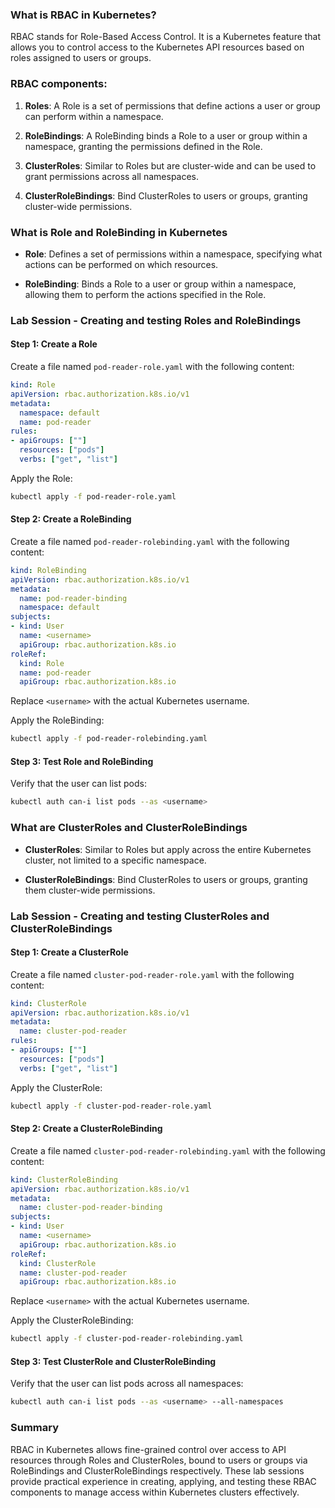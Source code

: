 ### What is RBAC in Kubernetes?

RBAC stands for Role-Based Access Control. It is a Kubernetes feature that allows you to control access to the Kubernetes API resources based on roles assigned to users or groups.

### RBAC components:

1. **Roles**: A Role is a set of permissions that define actions a user or group can perform within a namespace.

2. **RoleBindings**: A RoleBinding binds a Role to a user or group within a namespace, granting the permissions defined in the Role.

3. **ClusterRoles**: Similar to Roles but are cluster-wide and can be used to grant permissions across all namespaces.

4. **ClusterRoleBindings**: Bind ClusterRoles to users or groups, granting cluster-wide permissions.

### What is Role and RoleBinding in Kubernetes

- **Role**: Defines a set of permissions within a namespace, specifying what actions can be performed on which resources.

- **RoleBinding**: Binds a Role to a user or group within a namespace, allowing them to perform the actions specified in the Role.

### Lab Session - Creating and testing Roles and RoleBindings

#### Step 1: Create a Role

Create a file named `pod-reader-role.yaml` with the following content:

```yaml
kind: Role
apiVersion: rbac.authorization.k8s.io/v1
metadata:
  namespace: default
  name: pod-reader
rules:
- apiGroups: [""]
  resources: ["pods"]
  verbs: ["get", "list"]
```

Apply the Role:

```bash
kubectl apply -f pod-reader-role.yaml
```

#### Step 2: Create a RoleBinding

Create a file named `pod-reader-rolebinding.yaml` with the following content:

```yaml
kind: RoleBinding
apiVersion: rbac.authorization.k8s.io/v1
metadata:
  name: pod-reader-binding
  namespace: default
subjects:
- kind: User
  name: <username>
  apiGroup: rbac.authorization.k8s.io
roleRef:
  kind: Role
  name: pod-reader
  apiGroup: rbac.authorization.k8s.io
```

Replace `<username>` with the actual Kubernetes username.

Apply the RoleBinding:

```bash
kubectl apply -f pod-reader-rolebinding.yaml
```

#### Step 3: Test Role and RoleBinding

Verify that the user can list pods:

```bash
kubectl auth can-i list pods --as <username>
```

### What are ClusterRoles and ClusterRoleBindings

- **ClusterRoles**: Similar to Roles but apply across the entire Kubernetes cluster, not limited to a specific namespace.

- **ClusterRoleBindings**: Bind ClusterRoles to users or groups, granting them cluster-wide permissions.

### Lab Session - Creating and testing ClusterRoles and ClusterRoleBindings

#### Step 1: Create a ClusterRole

Create a file named `cluster-pod-reader-role.yaml` with the following content:

```yaml
kind: ClusterRole
apiVersion: rbac.authorization.k8s.io/v1
metadata:
  name: cluster-pod-reader
rules:
- apiGroups: [""]
  resources: ["pods"]
  verbs: ["get", "list"]
```

Apply the ClusterRole:

```bash
kubectl apply -f cluster-pod-reader-role.yaml
```

#### Step 2: Create a ClusterRoleBinding

Create a file named `cluster-pod-reader-rolebinding.yaml` with the following content:

```yaml
kind: ClusterRoleBinding
apiVersion: rbac.authorization.k8s.io/v1
metadata:
  name: cluster-pod-reader-binding
subjects:
- kind: User
  name: <username>
  apiGroup: rbac.authorization.k8s.io
roleRef:
  kind: ClusterRole
  name: cluster-pod-reader
  apiGroup: rbac.authorization.k8s.io
```

Replace `<username>` with the actual Kubernetes username.

Apply the ClusterRoleBinding:

```bash
kubectl apply -f cluster-pod-reader-rolebinding.yaml
```

#### Step 3: Test ClusterRole and ClusterRoleBinding

Verify that the user can list pods across all namespaces:

```bash
kubectl auth can-i list pods --as <username> --all-namespaces
```

### Summary

RBAC in Kubernetes allows fine-grained control over access to API resources through Roles and ClusterRoles, bound to users or groups via RoleBindings and ClusterRoleBindings respectively. These lab sessions provide practical experience in creating, applying, and testing these RBAC components to manage access within Kubernetes clusters effectively.
